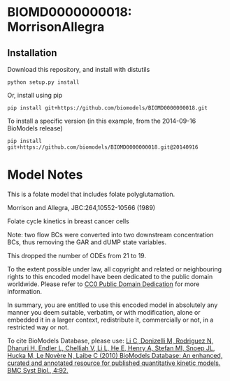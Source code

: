 # BIOMD0000000018: MorrisonAllegra

## Installation

Download this repository, and install with distutils

`python setup.py install`

Or, install using pip

`pip install git+https://github.com/biomodels/BIOMD0000000018.git`

To install a specific version (in this example, from the 2014-09-16 BioModels release)

`pip install git+https://github.com/biomodels/BIOMD0000000018.git@20140916`


# Model Notes


This is a folate model that includes folate polyglutamation.

Morrison and Allegra, JBC:264,10552-10566 (1989)

Folate cycle kinetics in breast cancer cells

Note: two flow BCs were converted into two downstream concentration BCs, thus
removing the GAR and dUMP state variables.

This dropped the number of ODEs from 21 to 19.

  

To the extent possible under law, all copyright and related or neighbouring
rights to this encoded model have been dedicated to the public domain
worldwide. Please refer to [CC0 Public Domain
Dedication](http://creativecommons.org/publicdomain/zero/1.0/) for more
information.

In summary, you are entitled to use this encoded model in absolutely any
manner you deem suitable, verbatim, or with modification, alone or embedded it
in a larger context, redistribute it, commercially or not, in a restricted way
or not.

  

To cite BioModels Database, please use: [Li C, Donizelli M, Rodriguez N,
Dharuri H, Endler L, Chelliah V, Li L, He E, Henry A, Stefan MI, Snoep JL,
Hucka M, Le Novère N, Laibe C (2010) BioModels Database: An enhanced, curated
and annotated resource for published quantitative kinetic models. BMC Syst
Biol., 4:92.](http://www.ncbi.nlm.nih.gov/pubmed/20587024)


